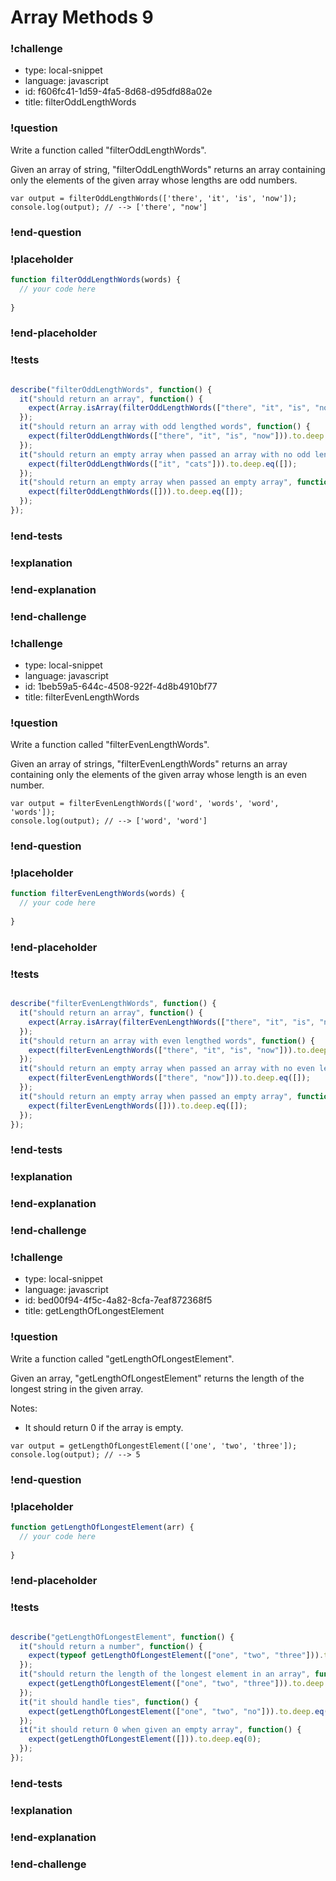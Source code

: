 # Array Methods 9

### !challenge

* type: local-snippet
* language: javascript
* id: f606fc41-1d59-4fa5-8d68-d95dfd88a02e
* title: filterOddLengthWords

### !question

Write a function called "filterOddLengthWords".

Given an array of string, "filterOddLengthWords" returns an array containing only the elements of the given array whose lengths are odd numbers.

```
var output = filterOddLengthWords(['there', 'it', 'is', 'now']);
console.log(output); // --> ['there', "now']
```

### !end-question

### !placeholder

```js
function filterOddLengthWords(words) {
  // your code here
  
}
```

### !end-placeholder

### !tests

```js

describe("filterOddLengthWords", function() {
  it("should return an array", function() {
    expect(Array.isArray(filterOddLengthWords(["there", "it", "is", "now"]))).to.deep.eq(true);
  });
  it("should return an array with odd lengthed words", function() {
    expect(filterOddLengthWords(["there", "it", "is", "now"])).to.deep.eq(["there", "now"]);
  });
  it("should return an empty array when passed an array with no odd lengthed words", function() {
    expect(filterOddLengthWords(["it", "cats"])).to.deep.eq([]);
  });
  it("should return an empty array when passed an empty array", function() {
    expect(filterOddLengthWords([])).to.deep.eq([]);
  });
});

```

### !end-tests

### !explanation

### !end-explanation

### !end-challenge

### !challenge

* type: local-snippet
* language: javascript
* id: 1beb59a5-644c-4508-922f-4d8b4910bf77
* title: filterEvenLengthWords

### !question

Write a function called "filterEvenLengthWords".

Given an array of strings, "filterEvenLengthWords" returns an array containing only the elements of the given array whose length is an even number.

```
var output = filterEvenLengthWords(['word', 'words', 'word', 'words']);
console.log(output); // --> ['word', 'word']
```

### !end-question

### !placeholder

```js
function filterEvenLengthWords(words) {
  // your code here
  
}
```

### !end-placeholder

### !tests

```js

describe("filterEvenLengthWords", function() {
  it("should return an array", function() {
    expect(Array.isArray(filterEvenLengthWords(["there", "it", "is", "now"]))).to.deep.eq(true);
  });
  it("should return an array with even lengthed words", function() {
    expect(filterEvenLengthWords(["there", "it", "is", "now"])).to.deep.eq(["it", "is"]);
  });
  it("should return an empty array when passed an array with no even lengthed words", function() {
    expect(filterEvenLengthWords(["there", "now"])).to.deep.eq([]);
  });
  it("should return an empty array when passed an empty array", function() {
    expect(filterEvenLengthWords([])).to.deep.eq([]);
  });
});

```

### !end-tests

### !explanation

### !end-explanation

### !end-challenge

### !challenge

* type: local-snippet
* language: javascript
* id: bed00f94-4f5c-4a82-8cfa-7eaf872368f5
* title: getLengthOfLongestElement

### !question

Write a function called "getLengthOfLongestElement".

Given an array, "getLengthOfLongestElement" returns the length of the longest string in the given array.

Notes:
* It should return 0 if the array is empty.

```
var output = getLengthOfLongestElement(['one', 'two', 'three']);
console.log(output); // --> 5
```

### !end-question

### !placeholder

```js
function getLengthOfLongestElement(arr) {
  // your code here
  
}
```

### !end-placeholder

### !tests

```js

describe("getLengthOfLongestElement", function() {
  it("should return a number", function() {
    expect(typeof getLengthOfLongestElement(["one", "two", "three"])).to.deep.eq("number");
  });
  it("should return the length of the longest element in an array", function() {
    expect(getLengthOfLongestElement(["one", "two", "three"])).to.deep.eq(5);
  });
  it("it should handle ties", function() {
    expect(getLengthOfLongestElement(["one", "two", "no"])).to.deep.eq(3);
  });
  it("it should return 0 when given an empty array", function() {
    expect(getLengthOfLongestElement([])).to.deep.eq(0);
  });
});

```

### !end-tests

### !explanation

### !end-explanation

### !end-challenge
